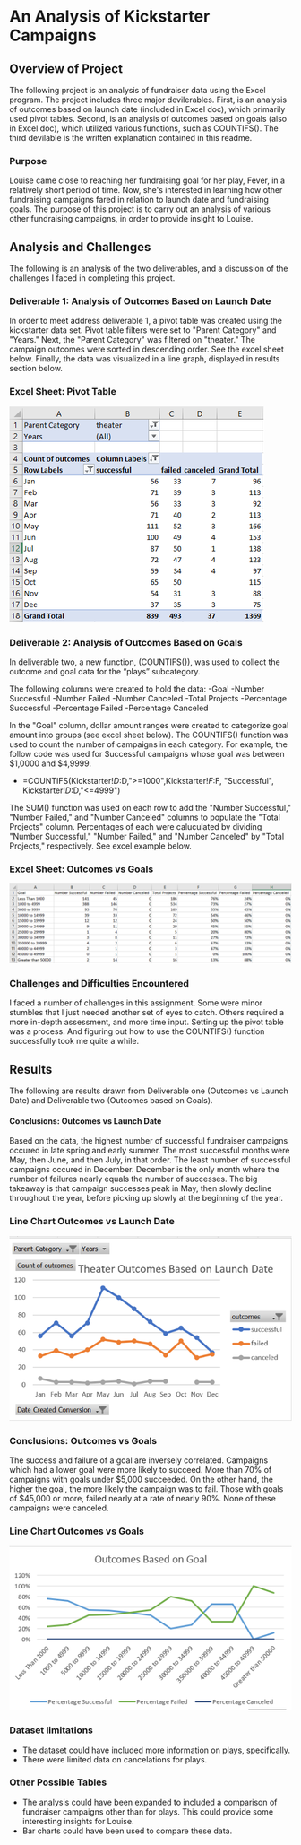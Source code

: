# An Analysis of Kickstarter Campaigns

## Overview of Project
The following project is an analysis of fundraiser data using the Excel program. The project includes three major devilerables. First, is an analysis of outcomes based on launch date (included in Excel doc), which primarily used pivot tables. Second, is an analysis of outcomes based on goals (also in Excel doc), which utilized various functions, such as COUNTIFS(). The third devilable is the written explanation contained in this readme.

### Purpose
Louise came close to reaching her fundraising goal for her play, Fever, in a relatively short period of time. Now, she's interested in learning how other fundraising campaigns fared in relation to launch date and fundraising goals. The purpose of this project is to carry out an analysis of various other fundraising campaigns, in order to provide insight to Louise.

## Analysis and Challenges
The following is an analysis of the two deliverables, and a discussion of the challenges I faced in completing this project.

### Deliverable 1: Analysis of Outcomes Based on Launch Date

In order to meet address deliverable 1, a pivot table was created using the kickstarter data set. Pivot table filters were set to "Parent Category" and "Years." Next, the "Parent Category" was filtered on "theater." The campaign outcomes were sorted in descending order. See the excel sheet below. Finally, the data was visualized in a line graph, displayed in results section below.

### Excel Sheet: Pivot Table
![](Theater_Outcomes_vs_Launch_Excel.png)


### Deliverable 2: Analysis of Outcomes Based on Goals

In deliverable two, a new function, (COUNTIFS()), was used to collect the outcome and goal data for the “plays” subcategory. 

The following columns were created to hold the data:
-Goal
-Number Successful
-Number Failed
-Number Canceled
-Total Projects
-Percentage Successful
-Percentage Failed
-Percentage Canceled

In the "Goal" column, dollar amount ranges were created to categorize goal amount into groups (see excel sheet below). The COUNTIFS() function was used to count the number of campaigns in each category. For example, the follow code was used for Successful campaigns whose goal was between $1,0000 and $4,9999.

- =COUNTIFS(Kickstarter!$D:$D,">=1000",Kickstarter!$F:$F, "Successful", Kickstarter!$D:$D,"<=4999")

The SUM() function was used on each row to add the "Number Successful," "Number Failed," and "Number Canceled" columns to populate the "Total Projects" column. Percentages of each were caluculated by dividing "Number Successful," "Number Failed," and "Number Canceled" by "Total Projects," respectively. See excel example below.

### Excel Sheet: Outcomes vs Goals
![](Outcomes_vs_Goals_Excel.png)


### Challenges and Difficulties Encountered
I faced a number of challenges in this assignment. Some were minor stumbles that I just needed another set of eyes to catch. Others required a more in-depth assessment, and more time input. Setting up the pivot table was a process. And figuring out how to use the COUNTIFS() function successfully took me quite a while. 

## Results
The following are results drawn from Deliverable one (Outcomes vs Launch Date) and Deliverable two (Outcomes based on Goals).

#### Conclusions: Outcomes vs Launch Date

Based on the data, the highest number of successful fundraiser campaigns occured in late spring and early summer. The most successful months were May, then June, and then July, in that order. The least number of successful campaigns occured in December. December is the only month where the number of failures nearly equals the number of successes. The big takeaway is that campaign successes peak in May, then slowly decline throughout the year, before picking up slowly at the beginning of the year.

### Line Chart Outcomes vs Launch Date
![](Resources/Theater_Outcomes_vs_Launch.png)


### Conclusions: Outcomes vs Goals

The success and failure of a goal are inversely correlated. Campaigns which had a lower goal were more likely to succeed. More than 70% of campaigns with goals under $5,000 succeeded. On the other hand, the higher the goal, the more likely the campaign was to fail. Those with goals of $45,000 or more, failed nearly at a rate of nearly 90%. None of these campaigns were canceled.

### Line Chart Outcomes vs Goals
![](Resources/Outcomes_vs_Goals.png)

### Dataset limitations
- The dataset could have included more information on plays, specifically.
- There were limited data on cancelations for plays.

### Other Possible Tables
- The analysis could have been expanded to included a comparison of fundraiser campaigns other than for plays. This could provide some interesting insights for Louise.
- Bar charts could have been used to compare these data.
